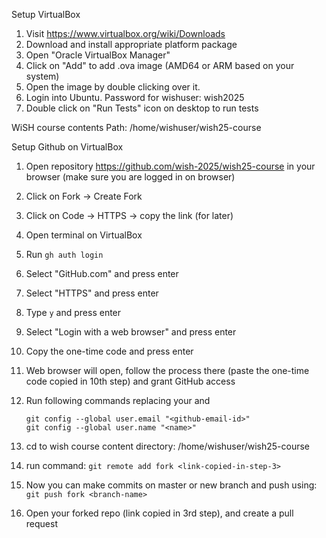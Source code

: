 Setup VirtualBox
1. Visit https://www.virtualbox.org/wiki/Downloads
2. Download and install appropriate platform package
3. Open "Oracle VirtualBox Manager"
4. Click on "Add" to add .ova image (AMD64 or ARM based on your system)
5. Open the image by double clicking over it.
6. Login into Ubuntu. Password for wishuser: wish2025
7. Double click on "Run Tests" icon on desktop to run tests

WiSH course contents
   Path: /home/wishuser/wish25-course

Setup Github on VirtualBox
1. Open repository https://github.com/wish-2025/wish25-course in your browser (make sure you are logged in on browser)
2. Click on Fork -> Create Fork
3. Click on Code -> HTTPS -> copy the link (for later)

4. Open terminal on VirtualBox
5. Run `gh auth login`
6. Select "GitHub.com" and press enter
7. Select "HTTPS" and press enter
8. Type `y` and press enter
9. Select "Login with a web browser" and press enter
10. Copy the one-time code and press enter
11. Web browser will open, follow the process there (paste the one-time code copied in 10th step) and grant GitHub access

12. Run following commands replacing your <emaiid> and <name>
    ```
    git config --global user.email "<github-email-id>"
    git config --global user.name "<name>"
    ```
13. cd to wish course content directory: /home/wishuser/wish25-course
14. run command: `git remote add fork <link-copied-in-step-3>`
15. Now you can make commits on master or new branch and push using: `git push fork <branch-name>`
16. Open your forked repo (link copied in 3rd step), and create a pull request

